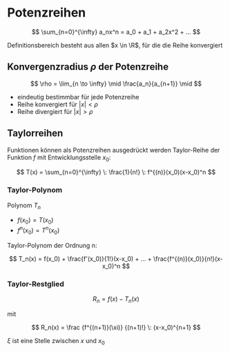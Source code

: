 # Potenzreihen

$$
 \sum_{n=0}^{\infty} a_nx^n = a_0 + a_1 + a_2x^2 + ...
$$

Definitionsbereich besteht aus allen $x \in \R$, für die die Reihe konvergiert

## Konvergenzradius $\rho$ der Potenzreihe

$$
 \rho = \lim_{n \to \infty} \mid \frac{a_n}{a_{n+1}} \mid
$$

- eindeutig bestimmbar für jede Potenzreihe
- Reihe konvergiert für $|x| < \rho$
- Reihe divergiert für $|x| > \rho$

## Taylorreihen

Funktionen können als Potenzreihen ausgedrückt werden
Taylor-Reihe der Funktion $f$ mit Entwicklungsstelle $x_0$:

$$
 T(x) = \sum_{n=0}^{\infty} \: \frac{1}{n!} \: f^{(n)}(x_0)(x-x_0)^n
$$

### Taylor-Polynom

Polynom $T_n$

- $f(x_0) = T(x_0)$
- $f^n(x_0) = T^n(x_0)$

Taylor-Polynom der Ordnung n:

$$
 T_n(x) = f(x_0) + \frac{f'(x_0)}{1!}(x-x_0) + ... + \frac{f^{(n)}(x_0)}{n!}(x-x_0)^n
$$

### Taylor-Restglied

$$
 R_n = f(x) - T_n(x)
$$

mit

$$
 R_n(x) = \frac {f^{(n+1)}(\xi)} {(n+1)!} \: (x-x_0)^{n+1}
$$

$\xi$ ist eine Stelle zwischen $x$ und $x_0$

